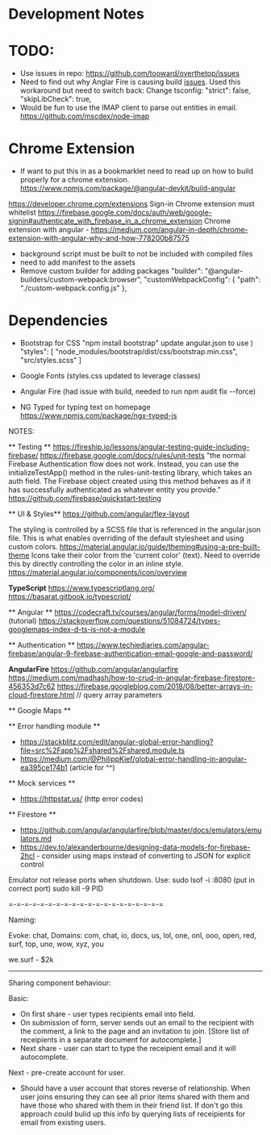 # Development Notes


# TODO:

- Use issues in repo: https://github.com/tooward/overthetop/issues
- Need to find out why Anglar Fire is causing build [issues](https://github.com/angular/angularfire/issues/32900). Used this workaround but need to switch back:
Change tsconfig: "strict": false, "skipLibCheck": true,
- Would be fun to use the IMAP client to parse out entities in email. https://github.com/mscdex/node-imap

# Chrome Extension
- If want to put this in as a bookmarklet need to read up on how to build properly for a chrome extension.
https://www.npmjs.com/package/@angular-devkit/build-angular

https://developer.chrome.com/extensions
Sign-in Chrome extension must whitelist
https://firebase.google.com/docs/auth/web/google-signin#authenticate_with_firebase_in_a_chrome_extension
Chrome extension with angular - 
https://medium.com/angular-in-depth/chrome-extension-with-angular-why-and-how-778200b87575
- background script must be built to not be included with compiled files
- need to add manifest to the assets
- Remove custom builder for adding packages
            "builder": "@angular-builders/custom-webpack:browser",
            "customWebpackConfig": {
              "path": "./custom-webpack.config.js"
            },

# Dependencies

- Bootstrap for CSS
"npm install bootstrap"
update angular.json to use )
    "styles": [
            "node_modules/bootstrap/dist/css/bootstrap.min.css",
            "src/styles.scss"
    ]

- Google Fonts (styles.css updated to leverage classes)
- Angular Fire (had issue with build, needed to run npm audit fix --force)
- NG Typed for typing text on homepage https://www.npmjs.com/package/ngx-typed-js

NOTES:

** Testing **
https://fireship.io/lessons/angular-testing-guide-including-firebase/
https://firebase.google.com/docs/rules/unit-tests
"the normal Firebase Authentication flow does not work. Instead, you can use the initializeTestApp() method in the rules-unit-testing library, which takes an auth field. The Firebase object created using this method behaves as if it has successfully authenticated as whatever entity you provide."
https://github.com/firebase/quickstart-testing


** UI & Styles**
https://github.com/angular/flex-layout

The styling is controlled by a SCSS file that is referenced in the angular.json file. This is what enables overriding of the default stylesheet and using custom colors.
https://material.angular.io/guide/theming#using-a-pre-built-theme
Icons take their color from the 'current color' (text). Need to override this by directly controlling the color in an inline style.
https://material.angular.io/components/icon/overview

**TypeScript**
https://www.typescriptlang.org/
https://basarat.gitbook.io/typescript/

** Angular **
https://codecraft.tv/courses/angular/forms/model-driven/ (tutorial)
https://stackoverflow.com/questions/51084724/types-googlemaps-index-d-ts-is-not-a-module 

** Authentication **
https://www.techiediaries.com/angular-firebase/angular-9-firebase-authentication-email-google-and-password/

**AngularFire**
https://github.com/angular/angularfire
https://medium.com/madhash/how-to-crud-in-angular-firebase-firestore-456353d7c62
https://firebase.googleblog.com/2018/08/better-arrays-in-cloud-firestore.html // query array parameters



** Google Maps ** 

** Error handling module **
 - https://stackblitz.com/edit/angular-global-error-handling?file=src%2Fapp%2Fshared%2Fshared.module.ts
 - https://medium.com/@PhilippKief/global-error-handling-in-angular-ea395ce174b1 (article for ^^)

 ** Mock services **
 - https://httpstat.us/ (http error codes)

 ** Firestore **
 - https://github.com/angular/angularfire/blob/master/docs/emulators/emulators.md
 - https://dev.to/alexanderbourne/designing-data-models-for-firebase-2hcl - consider using maps instead of converting to JSON for explicit control


Emulator not release ports when shutdown. Use:
sudo lsof -i :8080 (put in correct port)
sudo kill -9 PID

=-=-=-=-=-=-=-=-=-=-=-=-=-=-=-=-=-=-=-=

Naming:

Evoke: chat, 
Domains: com, chat, io, docs, us, lol, one, onl, ooo, open, red, surf, top, uno, wow, xyz, you

we.surf - $2k


-------
Sharing component behaviour:

Basic:
- On first share - user types recipients email into field.
- On submission of form, server sends out an email to the recipient with the comment, a link to the page and an invitation to join.
  [Store list of receipients in a separate document for autocomplete.]
- Next share - user can start to type the receipient email and it will autocomplete.

Next - pre-create account for user.
- Should have a user account that stores reverse of relationship.
  When user joins ensuring they can see all prior items shared with them and have those who shared with them in their friend list.
  If don't go this approach could bulid up this info by querying lists of receipients for email from existing users.